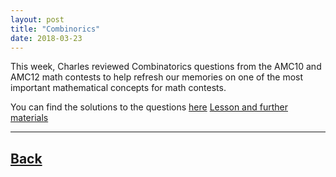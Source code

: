 ```yaml
---
layout: post
title: "Combinorics"
date: 2018-03-23
---
```

This week, Charles reviewed Combinatorics questions from the AMC10 and AMC12 math contests to help refresh our memories on one of the most important mathematical concepts for math contests.

You can find the solutions to the questions [here](https://artofproblemsolving.com/wiki/index.php/AMC_Problems_and_Solutions)
[Lesson and further materials](https://docs.google.com/presentation/d/1WTLo_HmxVYEeLZvfxlNXYxwkyHzCnl0miw9TzzDfDEI/edit?usp=sharing)
___	

## [Back](/blog)

